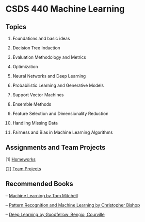 # CSDS 440 Machine Learning

## Topics
1. Foundations and basic ideas

2. Decision Tree Induction

3. Evaluation Methodology and Metrics

4. Optimization

5. Neural Networks and Deep Learning

6. Probabilistic Learning and Generative Models

7. Support Vector Machines

8. Ensemble Methods

9. Feature Selection and Dimensionality Reduction

10. Handling Missing Data

11. Fairness and Bias in Machine Learning Algorithms

## Assignments and Team Projects

[1] [Homeworks](https://github.com/cwru-courses/csds440-f24-1)

[2] [Team Projects](https://github.com/cwru-courses/csds440project-f24-1)

## Recommended Books

– [Machine Learning by Tom Mitchell](https://github.com/Thomson-Cui/CSDS-440-Machine-Learning/blob/main/Books/MachineLearningTomMitchell.pdf)

– [Pattern Recognition and Machine Learning by Christopher Bishop](https://github.com/Thomson-Cui/CSDS-440-Machine-Learning/blob/main/Books/Bishop-Pattern-Recognition-and-Machine-Learning-2006.pdf)

– [Deep Learning by Goodfellow, Bengio, Courville](https://www.deeplearningbook.org/)
